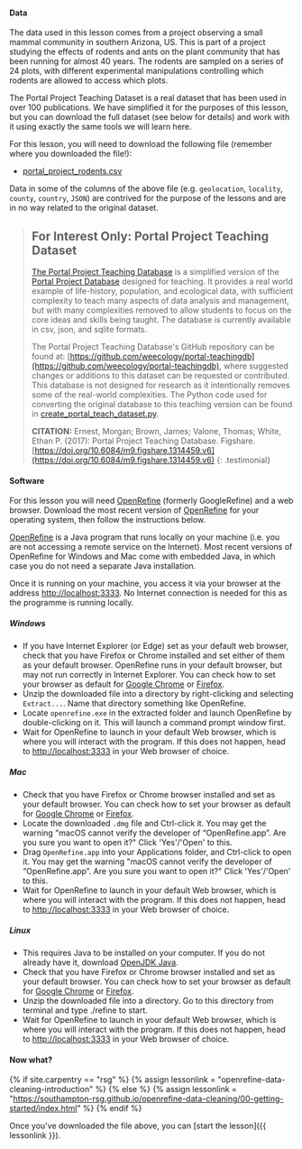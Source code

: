 
#### Data
The data used in this lesson comes from a project observing a small mammal community in southern
Arizona, US. This is part of a project studying the effects of rodents and ants on the plant
community that has been running for almost 40 years. The rodents are sampled on a series of 24 plots,
with different experimental manipulations controlling which rodents are allowed to access which plots.

The Portal Project Teaching Dataset is a real dataset that has been used in over 100 publications. We have simplified it
for the purposes of this lesson, but you can download the full dataset (see below for details) and work with it
using exactly the same tools we will learn here.

For this lesson, you will need to download the following file (remember where you downloaded the file!):
*  [portal_project_rodents.csv](data/portal_project_rodents.csv)

Data in some of the columns of the above file (e.g. `geolocation`, `locality`, `county`, `country`, `JSON`) are contrived for the purpose of the lessons and are in no way related to the original dataset.

> ## For Interest Only: Portal Project Teaching Dataset
> [The Portal Project Teaching Database](http://figshare.com/articles/Portal_Project_Teaching_Database/1314459) is a simplified version of the
> [Portal Project Database](https://github.com/weecology/PortalData) designed for teaching. It provides a real world example of life-history, population, and ecological data, with sufficient complexity to teach many aspects of data analysis and management, but with many complexities removed to allow students to focus on the core ideas and skills being taught. The database is currently available in csv, json, and sqlite formats.
>
> The Portal Project Teaching Database's GitHub repository can be found at: [https://github.com/weecology/portal-teachingdb](https://github.com/weecology/portal-teachingdb),
> where suggested changes or additions to this dataset can be requested or contributed.
> This database is not designed for research as it intentionally removes some of the real-world complexities. The Python code used for converting the original database to this teaching version can be found in [create_portal_teach_dataset.py](https://github.com/weecology/portal-teachingdb/blob/master/create_portal_teaching_dataset.py).
>
> **CITATION:** Ernest, Morgan; Brown, James; Valone, Thomas; White, Ethan P. (2017): Portal Project Teaching Database. Figshare. [https://doi.org/10.6084/m9.figshare.1314459.v6](https://doi.org/10.6084/m9.figshare.1314459.v6)
{: .testimonial}

#### Software

For this lesson you will need [OpenRefine](http://openrefine.org/) (formerly GoogleRefine) and a web browser.
Download the most recent version of [OpenRefine](http://openrefine.org/download.html) for your operating system,
then follow the instructions below.

[OpenRefine](http://openrefine.org/) is a Java program that runs locally on your machine (i.e. you are not accessing a remote service on the Internet). Most recent versions of
OpenRefine for Windows and Mac come with embedded Java, in which case you do not need a separate Java installation.

Once it is running on your machine, you access it via your browser at the address [http://localhost:3333](http://localhost:3333). No Internet connection is needed for this as the programme is running locally.

##### Windows
- If you have Internet Explorer (or Edge) set as your default web browser, check that you have Firefox or Chrome installed and set either of them as your default browser. OpenRefine runs in your default browser, but may not run correctly in Internet Explorer. You can check how to set your browser as default for [Google Chrome](https://support.google.com/chrome/answer/95417?co=GENIE.Platform%3DDesktop&hl=en-GB) or [Firefox](https://support.mozilla.org/en-US/kb/make-firefox-your-default-browser).
- Unzip the downloaded file into a directory by right-clicking and selecting `Extract...`. Name that directory something like OpenRefine.
- Locate `openrefine.exe` in the extracted folder and launch OpenRefine by double-clicking on it. This will launch a command prompt window first.
- Wait for OpenRefine to launch in your default Web browser, which is where you will interact with the program. If this does not happen, head to [http://localhost:3333](http://localhost:3333) in your Web browser of choice.

##### Mac

- Check that you have Firefox or Chrome browser installed and set as your default browser. You can check how to set your browser as default for [Google Chrome](https://support.google.com/chrome/answer/95417?co=GENIE.Platform%3DDesktop&hl=en-GB) or [Firefox](https://support.mozilla.org/en-US/kb/make-firefox-your-default-browser).
- Locate the downloaded `.dmg` file and Ctrl-click it. You may get the warning "macOS cannot verify the developer of “OpenRefine.app”. Are you sure you want to open it?" Click 'Yes'/'Open' to this.
- Drag `OpenRefine.app` into your Applications folder, and Ctrl-click to open it. You may get the warning "macOS cannot verify the developer of “OpenRefine.app”. Are you sure you want to open it?" Click 'Yes'/'Open' to this.
- Wait for OpenRefine to launch in your default Web browser, which is where you will interact with the program. If this does not happen, head to [http://localhost:3333](http://localhost:3333) in your Web browser of choice.

##### Linux

- This requires Java to be installed on your computer. If you do not already have it, download [OpenJDK Java](https://openjdk.java.net/).
- Check that you have Firefox or Chrome browser installed and set as your default browser. You can check how to set your browser as default for [Google Chrome](https://support.google.com/chrome/answer/95417?co=GENIE.Platform%3DDesktop&hl=en-GB) or [Firefox](https://support.mozilla.org/en-US/kb/make-firefox-your-default-browser).
- Unzip the downloaded file into a directory. Go to this directory from terminal and type ./refine to start.
- Wait for OpenRefine to launch in your default Web browser, which is where you will interact with the program. If this does not happen, head to [http://localhost:3333](http://localhost:3333) in your Web browser of choice.

#### Now what?

{% if site.carpentry == "rsg" %}
    {% assign lessonlink = "openrefine-data-cleaning-introduction" %}
{% else %}
    {% assign lessonlink = "https://southampton-rsg.github.io/openrefine-data-cleaning/00-getting-started/index.html" %}
{% endif %}

Once you've downloaded the file above, you can [start the lesson]({{ lessonlink }}).